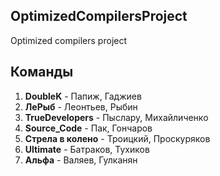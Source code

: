## OptimizedCompilersProject
Optimized compilers project

## Команды

1. __DoubleK__ - Папиж, Гаджиев
2. __ЛеРыб__ - Леонтьев, Рыбин
3. __TrueDevelopers__ - Пыслару, Михайличенко
4. __Source_Code__ - Пак, Гончаров
5. __Стрела в колено__ - Троицкий, Проскуряков
6. __Ultimate__ - Батраков, Тухиков
7. __Альфа__ - Валяев, Гулканян
